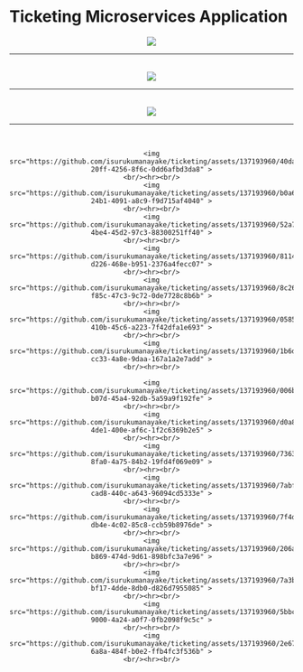 # Ticketing Microservices Application

<div align="center">
    <img src="https://github.com/isurukumanayake/ticketing/assets/137193960/4853b4d7-23c5-43c4-8bfa-331fa7fa89e2" >
    <br/><hr><br/>
    <img src="https://github.com/isurukumanayake/ticketing/assets/137193960/265039ae-1c76-4ede-8781-1d112044d459" >
    <br/><hr><br/>
    <img src="https://github.com/isurukumanayake/ticketing/assets/137193960/588988bc-6ccf-47cb-96c3-435a8d4d5bdc" >
    <br/><hr><br/>
  
    <img src="https://github.com/isurukumanayake/ticketing/assets/137193960/40daa3b3-20ff-4256-8f6c-0dd6afbd3da8" >
    <br/><hr><br/>
    <img src="https://github.com/isurukumanayake/ticketing/assets/137193960/b0a6f954-24b1-4091-a8c9-f9d715af4040" >
    <br/><hr><br/>
    <img src="https://github.com/isurukumanayake/ticketing/assets/137193960/52a7a159-4be4-45d2-97c3-88300251ff40" >
    <br/><hr><br/>
    <img src="https://github.com/isurukumanayake/ticketing/assets/137193960/8114d4d5-d226-468e-b951-2376a4fecc07" >
    <br/><hr><br/>
    <img src="https://github.com/isurukumanayake/ticketing/assets/137193960/8c26c5a6-f85c-47c3-9c72-0de7728c8b6b" >
    <br/><hr><br/>
    <img src="https://github.com/isurukumanayake/ticketing/assets/137193960/058544d9-410b-45c6-a223-7f42dfa1e693" >
    <br/><hr><br/>
    <img src="https://github.com/isurukumanayake/ticketing/assets/137193960/1b6dfbfe-cc33-4a8e-9daa-167a1a2e7add" >
    <br/><hr><br/>
  
    <img src="https://github.com/isurukumanayake/ticketing/assets/137193960/006b994c-b07d-45a4-92db-5a59a9f192fe" >
    <br/><hr><br/>
    <img src="https://github.com/isurukumanayake/ticketing/assets/137193960/d0a82503-4de1-400e-af6c-1f2c6369b2e5" >
    <br/><hr><br/>
    <img src="https://github.com/isurukumanayake/ticketing/assets/137193960/7363892d-8fa0-4a75-84b2-19fd4f069e09" >
    <br/><hr><br/>
    <img src="https://github.com/isurukumanayake/ticketing/assets/137193960/7abf1860-cad8-440c-a643-96094cd5333e" >
    <br/><hr><br/>
    <img src="https://github.com/isurukumanayake/ticketing/assets/137193960/7f4d3ef8-db4e-4c02-85c8-ccb59b8976de" >
    <br/><hr><br/>
    <img src="https://github.com/isurukumanayake/ticketing/assets/137193960/206a2ee8-b869-474d-9d61-898bfc3a7e96" >
    <br/><hr><br/>
    <img src="https://github.com/isurukumanayake/ticketing/assets/137193960/7a3bf98b-bf17-4dde-8db0-d826d7955085" >
    <br/><hr><br/>
    <img src="https://github.com/isurukumanayake/ticketing/assets/137193960/5bbc2907-9000-4a24-a0f7-0fb2098f9c5c" >
    <br/><hr><br/>
    <img src="https://github.com/isurukumanayake/ticketing/assets/137193960/2e67d624-6a8a-484f-b0e2-ffb4fc3f536b" >
    <br/><hr><br/>
</div>

